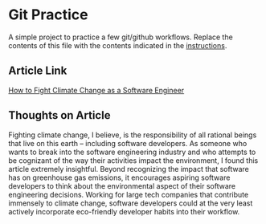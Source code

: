 # Git Practice
A simple project to practice a few git/github workflows.  Replace the contents of this file with the contents indicated in the [instructions](./instructions.md).

## Article Link

[How to Fight Climate Change as a Software Engineer](https://www.infoq.com/articles/fight-climate-change-software-engineer/)

## Thoughts on Article
Fighting climate change, I believe, is the responsibility of all rational beings that live on this earth – including software developers. As someone who wants to break into the software engineering industry and who attempts to be cognizant of the way their activities impact the environment, I found this article extremely insightful. Beyond recognizing the impact that software has on greenhouse gas emissions, it encourages aspiring software developers to think about the environmental aspect of their software engineering decisions. Working for large tech companies that contribute immensely to climate change, software developers could at the very least actively incorporate eco-friendly developer habits into their workflow.  